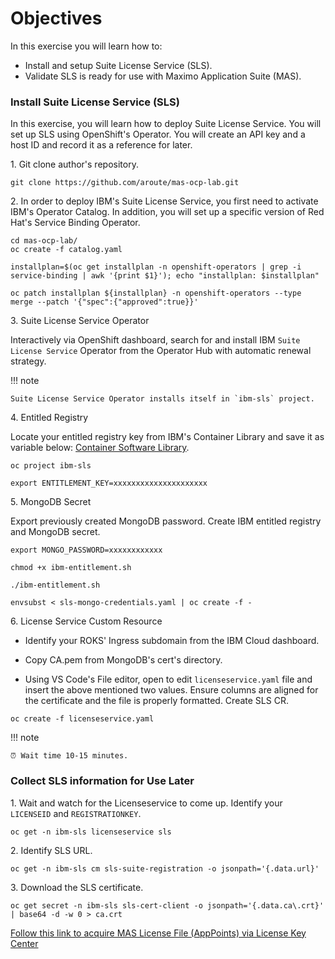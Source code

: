 # Objectives
In this exercise you will learn how to:

*  Install and setup Suite License Service (SLS).
*  Validate SLS is ready for use with Maximo Application Suite (MAS).

### Install Suite License Service (SLS)

In this exercise, you will learn how to deploy Suite License Service. You will set up SLS using OpenShift's Operator. You will create an API key and a host ID and record it as a reference for later.

1\. Git clone author's repository.

```shell
git clone https://github.com/aroute/mas-ocp-lab.git
```

2\. In order to deploy IBM's Suite License Service, you first need to activate IBM's Operator Catalog. In addition, you will set up a specific version of Red Hat's Service Binding Operator.

```shell
cd mas-ocp-lab/
oc create -f catalog.yaml
```
```shell
installplan=$(oc get installplan -n openshift-operators | grep -i service-binding | awk '{print $1}'); echo "installplan: $installplan"
```
```shell
oc patch installplan ${installplan} -n openshift-operators --type merge --patch '{"spec":{"approved":true}}'
```

3\. Suite License Service Operator

Interactively via OpenShift dashboard, search for and install IBM `Suite License Service` Operator from the Operator Hub with automatic renewal strategy. 

!!! note

    Suite License Service Operator installs itself in `ibm-sls` project.


4\. Entitled Registry

Locate your entitled registry key from IBM's Container Library and save it as variable below: [Container Software Library](https://myibm.ibm.com/products-services/containerlibrary).

```shell
oc project ibm-sls
```
```shell
export ENTITLEMENT_KEY=xxxxxxxxxxxxxxxxxxxxx
```

5\. MongoDB Secret

Export previously created MongoDB password. Create IBM entitled registry and MongoDB secret.

```shell
export MONGO_PASSWORD=xxxxxxxxxxxx
```
```shell
chmod +x ibm-entitlement.sh
```
```shell
./ibm-entitlement.sh
```
```shell
envsubst < sls-mongo-credentials.yaml | oc create -f -
```

6\. License Service Custom Resource

- Identify your ROKS' Ingress subdomain from the IBM Cloud dashboard. 

- Copy CA.pem from MongoDB's cert's directory.

- Using VS Code's File editor, open to edit `licenseservice.yaml` file and insert the above mentioned two values. Ensure columns are aligned for the certificate and the file is properly formatted. Create SLS CR.

```shell
oc create -f licenseservice.yaml
```

!!! note

    ⏰ Wait time 10-15 minutes.

### Collect SLS information for Use Later

1\. Wait and watch for the Licenseservice to come up. Identify your `LICENSEID` and `REGISTRATIONKEY`.

```shell
oc get -n ibm-sls licenseservice sls
```

2\. Identify SLS URL.

```shell
oc get -n ibm-sls cm sls-suite-registration -o jsonpath='{.data.url}'
```

3\. Download the SLS certificate.

```shell
oc get secret -n ibm-sls sls-cert-client -o jsonpath='{.data.ca\.crt}' | base64 -d -w 0 > ca.crt
```

[Follow this link to acquire MAS License File (AppPoints) via License Key Center](https://www.ibm.com/support/pages/ibm-support-licensing-start-page)
